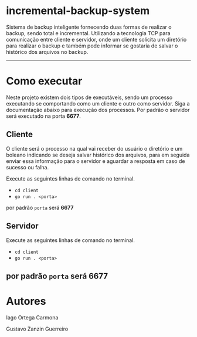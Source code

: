 # incremental-backup-system

Sistema de backup inteligente fornecendo duas formas de realizar o backup, sendo total e incremental. Utilizando a tecnologia TCP para comunicação entre cliente e servidor, onde um cliente solicita um diretório para realizar o backup e também pode informar se gostaria de salvar o histórico dos arquivos no backup.

---

# Como executar

Neste projeto existem dois tipos de executáveis, sendo um processo executando se comportando como um cliente e outro como servidor. Siga a documentação abaixo para execução dos processos. Por padrão o servidor será executado na porta **6677**.

## Cliente

O cliente será o processo na qual vai receber do usuário o diretório e um boleano indicando se deseja salvar histórico dos arquivos, para em seguida enviar essa informação para o servidor e aguardar a resposta em caso de sucesso ou falha.

Execute as seguintes linhas de comando no terminal.

- `cd client`
- `go run . <porta>`

por padrão `porta` será **6677**

## Servidor

Execute as seguintes linhas de comando no terminal.

- `cd client`
- `go run . <porta>`

## por padrão `porta` será **6677**

# Autores

Iago Ortega Carmona

Gustavo Zanzin Guerreiro
